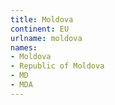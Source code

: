 ```yaml
---
title: Moldova
continent: EU
urlname: moldova
names:
- Moldova
- Republic of Moldova
- MD
- MDA
---
```


